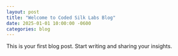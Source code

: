 ```yaml
---
layout: post
title: "Welcome to Coded Silk Labs Blog"
date: 2025-01-01 10:00:00 -0600
categories: blog
---
```

This is your first blog post. Start writing and sharing your insights.